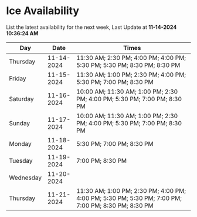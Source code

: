 # Ice Availability

List the latest availability for the next week, Last Update at **11-14-2024 10:36:24 AM**

| Day         | Date        | Times       |
| ----------- | ----------- | ----------- |
|Thursday|11-14-2024|11:30 AM; 2:30 PM; 4:00 PM; 4:00 PM; 5:30 PM; 5:30 PM; 8:30 PM; 8:30 PM|
|Friday|11-15-2024|11:30 AM; 1:00 PM; 2:30 PM; 4:00 PM; 5:30 PM; 7:00 PM; 8:30 PM|
|Saturday|11-16-2024|10:00 AM; 11:30 AM; 1:00 PM; 2:30 PM; 4:00 PM; 5:30 PM; 7:00 PM; 8:30 PM|
|Sunday|11-17-2024|10:00 AM; 11:30 AM; 1:00 PM; 2:30 PM; 4:00 PM; 5:30 PM; 7:00 PM; 8:30 PM|
|Monday|11-18-2024|5:30 PM; 7:00 PM; 8:30 PM|
|Tuesday|11-19-2024|7:00 PM; 8:30 PM|
|Wednesday|11-20-2024||
|Thursday|11-21-2024|11:30 AM; 1:00 PM; 2:30 PM; 4:00 PM; 4:00 PM; 5:30 PM; 5:30 PM; 7:00 PM; 7:00 PM; 8:30 PM; 8:30 PM|
